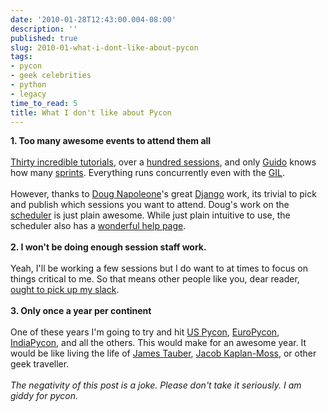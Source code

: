 ```yaml
---
date: '2010-01-28T12:43:00.004-08:00'
description: ''
published: true
slug: 2010-01-what-i-dont-like-about-pycon
tags:
- pycon
- geek celebrities
- python
- legacy
time_to_read: 5
title: What I don't like about Pycon
---
```


<div><b>1. Too many awesome events to attend them all</b></div><div><br /></div><div><a href="http://us.pycon.org/2010/tutorials/">Thirty incredible tutorials</a>, over a <a href="http://us.pycon.org/2010/conference/talks/">hundred sessions</a>, and only <a href="http://en.wikipedia.org/wiki/Guido_van_Rossum">Guido</a> knows how many <a href="http://us.pycon.org/2010/sprints/">sprints</a>. Everything runs concurrently even with the <a href="http://en.wikipedia.org/wiki/Global_Interpreter_Lock">GIL</a>.</div><div><br /></div><div>However, thanks to <a href="http://dougma.com/">Doug Napoleone</a>'s great <a href="http://djangoproject.com/">Django</a> work, its trivial to pick and publish which sessions you want to attend. Doug's work on the <a href="http://us.pycon.org/2010/conference/schedule/">scheduler</a> is just plain awesome. While just plain intuitive to use, the scheduler also has a <a href="http://us.pycon.org/2010/conference/schedule/help">wonderful help page</a>.</div><div><br /></div><div><b>2. I won't be doing enough session staff work.</b></div><div><br /></div><div>Yeah, I'll be working a few sessions but I do want to at times to focus on things critical to me. So that means other people like you, dear reader, <a href="http://us.pycon.org/2010/helping/session_staff/">ought to pick up my slack</a>.</div><div><br /></div><div><b>3. Only once a year per continent</b></div><div><br /></div><div>One of these years I'm going to try and hit <a href="http://www.blogger.com/us.pycon.org/">US Pycon</a>, <a href="http://www.europython.eu/">EuroPycon</a>, <a href="http://in.pycon.org/2009/">IndiaPycon</a>, and all the others. This would make for an awesome year. It would be like living the life of <a href="http://jtauber.com/">James Tauber</a>, <a href="http://jacobian.org/">Jacob Kaplan-Moss</a>, or other geek traveller.</div><div><br /></div><div><i>The negativity of this post is a joke. Please don't take it seriously. I am giddy for pycon.</i></div>